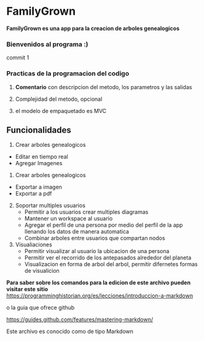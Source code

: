 # FamilyGrown
**FamilyGrown es una app para la creacion de arboles genealogicos**

### Bienvenidos al programa :)
commit 1
### Practicas de la programacion del codigo
1. **Comentario** con descripcion del metodo, los parametros y las salidas

2. Complejidad del metodo, opcional
3. el modelo de empaquetado es MVC


## Funcionalidades

1. Crear arboles genealogicos
  * Editar en tiempo real
  * Agregar Imagenes  

1.  Crear arboles genealogicos
  * Exportar a imagen
  * Exportar a pdf
2. Soportar multiples usuarios 
   * Permitir a los usuarios crear multiples diagramas 
   * Mantener un workspace al usuario
   * Agregar el perfil de una persona por medio del perfil de la app llenando los datos de manera automatica
   * Combinar arboles entre usuarios que compartan nodos
3. Visualiaciones
   * Permitir visualizar al usuario la ubicacion de una persona
   * Permitir ver el recorrido de los antepasados alrededor del planeta
   * Visualizacion en forma de arbol del arbol, permitir difernetes formas de visualicion
   



**Para saber sobre los comandos para la edicion de este archivo pueden visitar este sitio**
https://programminghistorian.org/es/lecciones/introduccion-a-markdown

o la guia que ofrece github

https://guides.github.com/features/mastering-markdown/

Este archivo es conocido como de tipo Markdown 
